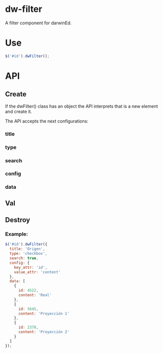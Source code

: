 # dw-filter
A filter component for darwinEd.

# Use
```javascript
$('#id').dwFilter();
```

# API
## Create
If the dwFilter() class has an object the API interprets that is a new element and create it.

The API accepts the next configurations:
### title
### type
### search
### config
### data

## Val

## Destroy



### Example:
```javascript
$('#id').dwFilter({
  title: 'Origen',
  type: 'checkbox',
  search: true,
  config: {
    key_attr: 'id',
    value_attr: 'content'
  },
  data: [
    {
      id: 4522,
      content: 'Real'
    },
    {
      id: 5645,
      content: 'Proyección 1'
    },
    {
      id: 2378,
      content: 'Proyección 2'
    }
  ]
});
```
